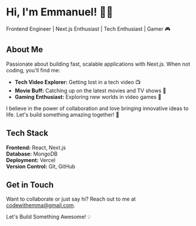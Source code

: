 # Hi, I'm Emmanuel! 👋🏽
Frontend Engineer | Next.js Enthusiast | Tech Enthusiast | Gamer 🎮

## About Me

Passionate about building fast, scalable applications with Next.js. When not coding, you'll find me:
- **Tech Video Explorer:** Getting lost in a tech video 📺
- **Movie Buff:** Catching up on the latest movies and TV shows 🍿
- **Gaming Enthusiast:** Exploring new worlds in video games 🌌

I believe in the power of collaboration and love bringing innovative ideas to life. Let's build something amazing together! 🚀

## Tech Stack

**Frontend:** React, Next.js  
**Database:** MongoDB  
**Deployment:** Vercel  
**Version Control:** Git, GitHub

## Get in Touch

Want to collaborate or just say hi? Reach out to me at [codewithemma@gmail.com](mailto:codewithemma@gmail.com).

Let's Build Something Awesome! 💡

